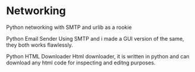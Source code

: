 # Networking
Python networking with SMTP and urlib as a rookie 

Python Email Sender 
Using SMTP and i made a GUI version of the same, they both works flawlessly.

Python HTML Downloader
Html downloader, it is written in python and can download any html code for inspecting and editng purposes.
